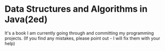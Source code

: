 # Data Structures and Algorithms in Java(2ed)
It's a book I am currently going through and committing my programming projects.
(If you find any mistakes, please point out -  I will fix them with your help)
